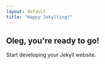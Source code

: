 ```yaml
---
layout: default
title: "Happy Jekylling!"
---
```


## Oleg, you're ready to go!

Start developing your Jekyll website.
